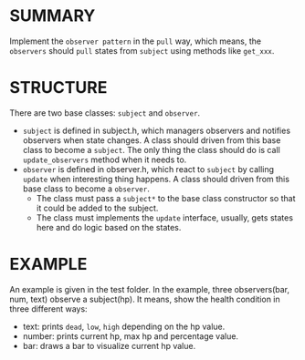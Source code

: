 SUMMARY
=======
Implement the `observer pattern` in the `pull` way, which means, the `observers` should `pull` states from `subject` using methods like `get_xxx`.

STRUCTURE
=========
There are two base classes: `subject` and `observer`.
* `subject` is defined in subject.h, which managers observers and notifies observers when state changes.
    A class should driven from this base class to become a `subject`. The only thing the class should do is call `update_observers` method when it needs to.
* `observer` is defined in observer.h, which react to `subject` by calling `update` when interesting thing happens.
    A class should driven from this base class to become a `observer`. 
    * The class must pass a `subject*` to the base class constructor so that it could be added to the subject.
    * The class must implements the `update` interface, usually, gets states here and do logic based on the states.

EXAMPLE
=======
An example is given in the test folder.
In the example, three observers(bar, num, text) observe a subject(hp).
It means, show the health condition in three different ways:
* text: prints `dead`, `low`, `high` depending on the hp value.
* number: prints current hp, max hp and percentage value.
* bar: draws a bar to visualize current hp value.

